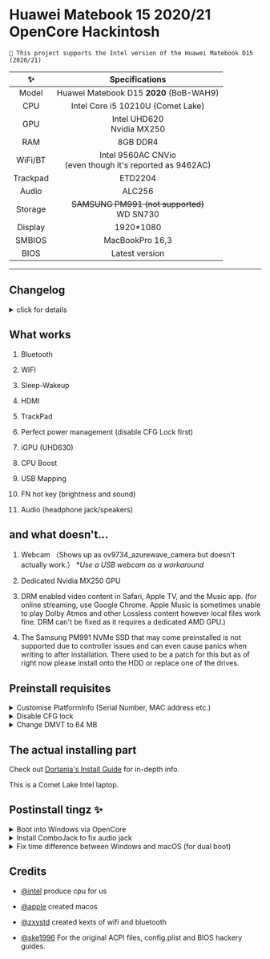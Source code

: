 ﻿


# Huawei Matebook 15 2020/21 OpenCore Hackintosh

```
 This project supports the Intel version of the Huawei Matebook D15 (2020/21)
```

| ✨| Specifications |
|:--------------:|:------------------------------------------------------------------------------------------------------------------:|
|Model | Huawei Matebook D15 **2020** (BoB-WAH9)|
| CPU |    Intel Core i5 10210U (Comet Lake) |
| GPU | Intel UHD620 </br> Nvidia MX250|
|RAM  |     8GB DDR4|
| WiFi/BT  | Intel 9560AC CNVio <br> (even though it's reported as 9462AC) </br>|
| Trackpad|  ETD2204  |
| Audio |  ALC256 |
|Storage | ~~SAMSUNG PM991 (not supported)~~ <br> WD SN730 </br>|
| Display | 1920*1080|
|SMBIOS | MacBookPro 16,3|
| BIOS | Latest version|
--------
  

## Changelog

  

<details>

<summary>click for details</summary>

  

- 24/04/22

Inital release (0.7.9)

</details>

  

## What works

1. Bluetooth

2. WIFI

3. Sleep-Wakeup
  
4. HDMI

5. TrackPad

7. Perfect power management (disable CFG Lock first)

8. iGPU (UHD630)

9. CPU Boost

10. USB Mapping

11. FN hot key (brightness and sound)

12. Audio (headphone jack/speakers)


  

## and what doesn't...

1. Webcam
（Shows up as ov9734_azurewave_camera but doesn't actually work.）
	*_Use a USB webcam as a workaround_

2. Dedicated Nvidia MX250 GPU

3. DRM enabled video content in Safari, Apple TV, and the Music app.
	(for online streaming, use Google Chrome. Apple Music is sometimes unable to play Dolby Atmos and other Lossless content however local files work fine. DRM can't be fixed as it requires a dedicated AMD GPU.)
	
4. The Samsung PM991 NVMe SSD that may come preinstalled is not supported due to controller issues and can even cause panics when writing to after installation. There used to be a patch for this but as of right now please install onto the HDD or replace one of the drives.
	
## Preinstall requisites

  

<details>

<summary>Customise PlatformInfo (Serial Number, MAC address etc.) </summary>
<br> </br>

Read [Dortania's Install Guide](https://dortania.github.io/OpenCore-Install-Guide/config-laptop.plist/coffee-lake-plus.html#platforminfo) for more info.

Use [ProperTree](https://github.com/corpnewt/ProperTree) to edit the config.plist.

</details>

<details>

<summary>Disable CFG lock</summary>
  
<br> </br>
1.Format a usb stick to fat32

  

2.create a new floder named "EFI" at root

  

3.create a new floder named "BOOT" At /EFI

  

4.download [cfgunlock.zip(click)](https://github.com/ske1996/matebook-13-2019-oc-efi/raw/master/cfgunlock.zip)

  

5.copy bootx64.efi from cfgunlock.zip to EFI/BOOT in your usb

  

Restart and boot with this usb

  

After you boot

  

Press alt and "＝" in same time

(BTW,my keyborad is standard USA version,the hot key is not same between different language version keyboard,so strongly recommand to get an external USA version keyborad for this guide)

  

And use ↑and↓ in your keyboard to find "cpusetup"

  

  

And press enter in keyboard to enter "cpusetup"

  

  

You will see this.

![image](https://github.com/ske1996/matebook-13-2019-oc-efi/blob/master/%E6%9D%82%E9%A1%B9/RU.jpg?raw=true)

  

0030-0E in your computer must be 01

  

Use ←→↑↓ key to pick it and press enter

  

Then,put "00" in

  

Then,press ctrl and w in same time to save setting

  

If save successfully,it will tell you like"update written"(i forget what it was)

  

And alt+q to quit

  

Btw, DO NOT use opencore to boot what i uploaded

  

You should use that usb stick to boot again for check the change is saved

then use [propertree](https://github.com/ske1996/matebook-13-2019-oc-efi/raw/master/ProperTree.zip) to change kernel/add/quirks which is at EFI/OC/config.plist of ESP partition as this picture

![image](https://github.com/ske1996/matebook-13-2019-oc-efi/blob/master/%E6%9D%82%E9%A1%B9/cfgunlosk.png?raw=true)

  

</details>

<details>

<summary>Change DMVT to 64 MB</summary>
<br> </br>
(you'll need an external keyboard for this one as we don't have the Page Down key)

our dvmt is 32mb in defult,and it just support hdmi output to 4k30p

  

and you can get 4k60p hdmi output work after you unlock dvmt to 64mb

  

basically same as my cfg guide

  

use that bootx64.efi from cfgunlock.zip,copy it to EFI/BOOT in your usb stick and boot with it

  

after you boot with that usb stick,press alt and = at same time in usa version keyboard

  

use "pagedown" to find SaSetup and get into it

  

then press crtl and pgdown ,your screen will like that picture

![image](https://github.com/ske1996/matebook-13-2019-oc-efi/raw/master/%E6%9D%82%E9%A1%B9/dvmt64.bmp)

  

change 0107 to 2 and 0108 to 3

  

then crtl and w to save the change

  

You should use that usb stick to boot again for check the change is saved

At last,dont forget to remove these three properties which are named “framebuffer-fbmem” “framebuffer-stolenmem” “framebuffer-unifiedmem” in framebuffer part of config.plist with [propertree](https://github.com/ske1996/matebook-13-2019-oc-efi/raw/master/ProperTree.zip).

  

[the inspiration of this guide from @laozhiang](https://github.com/laozhiang)

  

  

</details>

  



## The actual installing part

Check out [Dortania's Install Guide](https://dortania.github.io/OpenCore-Install-Guide/) for in-depth info. 

This is a Comet Lake Intel laptop.
  
  
## Postinstall tingz ✨

  

<details>

<summary>Boot into Windows via OpenCore</summary>

[dont.](https://www.youtube.com/watch?v=yxzJhJ9AiUY)

Do not attempt to boot Windows via OpenCore.

The ACPI files attempt to inject themselves into Windows, preventing it from booting. So you won't be getting far anyway.

You should just set macOS as the default boot option via OpenCore by pressing **Ctrl + Enter** to choose Mac partition while on the boot picker.

and edit config.plist to disable "showpicker" which is at EFI/OC.

then press F12 immediately after you press power button, and choose the option called "Windows Boot Manager" to boot Windows with original UEFI bootloader.

</details>

  

  

  

<details>

<summary>Install ComboJack to fix audio jack  </summary>

![image](https://github.com/ske1996/matebook-13-2019-oc-efi/blob/master/%E6%9D%82%E9%A1%B9/audiojack.png?raw=true)

  

  

From Heporis:

  

https://github.com/randomprofilename/ComboJack

  

  

run install.sh in terminal:
(You may need to enable the ROOT user under macOS Monterey for this to work.)

  

```bash

ComboJack_Installer/install.sh

```

</details>

  

  

  

  

  

<details>

<summary> Fix time difference between Windows and macOS (for dual boot) </summary>

Windows stores time as the Local Time, whereas macOS uses UTC.
To fix this, boot into Windows and run CMD as administrator.

input：

```bash

Reg add HKLM\SYSTEM\CurrentControlSet\Control\TimeZoneInformation /v RealTimeIsUniversal /t REG_DWORD /d 1

```

  

  

</details>

  

## Credits
  

- [@intel](https://www.intel.com/content/www/us/en/homepage.html) produce cpu for us

  

- [@apple](https://www.apple.com/) created macos

- [@zxystd](https://github.com/OpenIntelWireless/itlwm) created kexts of wifi and bluetooth

  

- [@ske1996](https://github.com/ske1996/Matebook-D14-2020-hackintosh) For the original ACPI files, config.plist and BIOS hackery guides.
